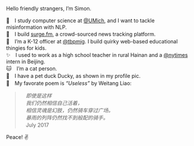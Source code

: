 Hello friendly strangers, I’m Simon.

🔬　I study computer science at [@UMich](https://github.com/umich), and I want to tackle misinformation with NLP.  
🌊　I build [surge.fm](https://github.com/surgefm), a crowd-sourced news tracking platform.  
📖　I’m a K-12 officer at [@tbpmig](https://github.com/tbpmig). I build quirky web-based educational thingies for kids.  
✨　I used to work as a high school teacher in rural Hainan and a [@nytimes](https://github.com/nytimes) intern in Beijing.  
🐱　I’m a cat person.  
🐲　I have a pet duck Ducky, as shown in my profile pic.  
🍵　My favorate poem is _“Useless”_ by Weitang Liao:
> 　_即使是这样_  
> 　_我们仍然相信自己活着，_  
> 　_相信灵魂是幻肢，仍然骑车穿过广场。_  
> 　_暴雨的列阵仍然找不到般配的骑手。_  
> 　July 2017

Peace! ✌️
